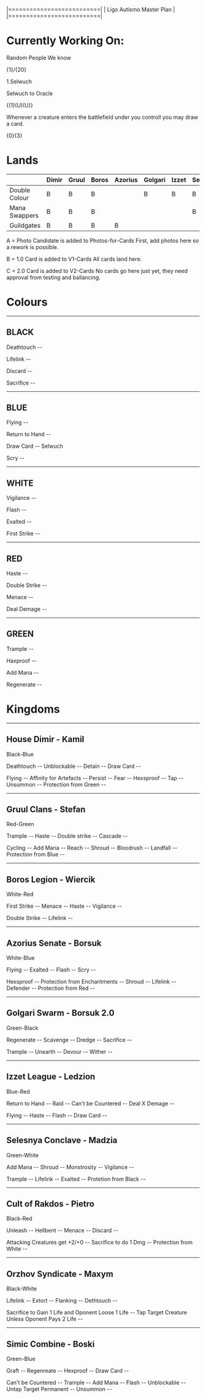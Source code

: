 |==========================|
| Ligo Autismo Master Plan |
|==========================|

Currently Working On:
=====================

Random People We know 

{1}/{20}

1.Selwuch

Selwuch to Oracle

{(1)(U)(U)}

Whenever a creature enters the battlefield under you controll you may draw a card.

{0}{3}

Lands
==========

|               |Dimir    |Gruul  |Boros  |Azorius        |Golgari        |Izzet  |Selesnya       |Rakdos |Orzov  |Simic  |
|---            |---      |---    |---    |---            |---            |---    |---            |---    |---    |---    |
|Double Colour  |B        |B      |B      |               |B              |B      |B              |B      |       |B      |
|Mana Swappers  |B        |B      |B      |               |               |       |B              |       |       |B      |
|Guildgates     |B        |B      |B      |B              |               |       |               |       |B      |B      |

A = Photo Candidate is added to Photos-for-Cards 
    First, add photos here so a rework is possible.

B = 1.0 Card is added to V1-Cards
    All cards land here.

C = 2.0 Card is added to V2-Cards
    No cards go here just yet, they need approval from testing and ballancing. 
    
Colours
==========

----------------
BLACK
----------------
Deathtouch --

Lifelink -- 

Discard -- 

Sacrifice -- 

----------------
BLUE
----------------
Flying -- 

Return to Hand -- 

Draw Card -- Selwuch

Scry -- 

----------------
WHITE
----------------

Vigilance --

Flash -- 

Exalted -- 

First Strike -- 

----------------
RED
----------------

Haste -- 

Double Strike -- 

Menace -- 

Deal Demage --

----------------
GREEN
----------------
Trample -- 

Haxproof -- 

Add Mana -- 

Regenerate -- 

Kingdoms
==========

----------
House Dimir - Kamil
----------
Black-Blue

Deathtouch -- Unblockable -- Detain -- Draw Card -- 

Flying -- Affinity for Artefacts -- Persist -- Fear -- Hexsproof -- Tap -- Unsummon -- Protection from Green -- 

----------
Gruul Clans - Stefan
----------
Red-Green

Trample -- Haste -- Double strike -- Cascade -- 

Cycling -- Add Mana -- Reach -- Shroud -- Bloodrush -- Landfall -- Protection from Blue -- 

----------
Boros Legion - Wiercik
----------
White-Red

First Strike -- Menace -- Haste -- Vigilance -- 

Double Strike -- Lifelink -- 

----------
Azorius Senate - Borsuk
----------
White-Blue

Flying -- Exalted -- Flash -- Scry -- 

Hexsproof -- Protection from Enchantments -- Shroud -- Lifelink -- Defender -- Protection from Red -- 

----------
Golgari Swarm - Borsuk 2.0
----------
Green-Black

Regenerate -- Scavenge -- Dredge -- Sacrifice -- 

Trample -- Unearth -- Devour -- Wither -- 

----------
Izzet League - Ledzion
----------
Blue-Red

Return to Hand -- Raid -- Can't be Countered -- Deal X Demage -- 

Flying -- Haste -- Flash -- Draw Card -- 

----------
Selesnya Conclave - Madzia
----------
Green-White

Add Mana -- Shroud -- Monstrosity -- Vigilance -- 

Trample -- Lifelink -- Exalted -- Protetion from Black -- 

----------
Cult of Rakdos - Pietro
----------
Black-Red

Unleash -- Hellbent -- Menace -- Discard -- 

Attacking Creatures get +2/+0 -- Sacrifice to do 1 Dmg -- Protection from White -- 

----------
Orzhov Syndicate - Maxym
----------
Black-White

Lifelink -- Extort -- Flanking -- Dethtouch -- 

Sacrifice to Gain 1 Life and Oponent Loose 1 Life -- Tap Target Creature Unless Oponent Pays 2 Life -- 

----------
Simic Combine - Boski
----------
Green-Blue

Graft -- Regenreate -- Hexproof -- Draw Card -- 

Can't be Countered -- Trample -- Add Mana -- Flash -- Unblockable -- Untap Target Permanent -- Unsummon -- 
